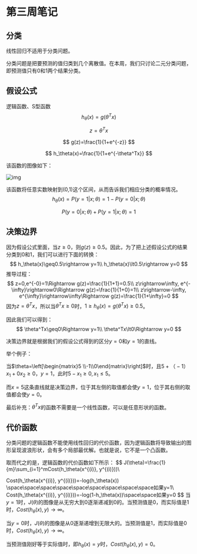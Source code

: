 # 第三周笔记

## 分类

线性回归不适用于分类问题。

分类问题是把要预测的值归类到几个离散值。在本周，我们只讨论二元分类问题，即预测值只有0和1两个结果分类。

## 假设公式

逻辑函数、S型函数
$$
h_\theta(x)=g(\theta^Tx)
$$

$$
z=\theta^Tx
$$

$$
g(z)=\frac{1}{1+e^{-z}}
$$

$$
h_\theta(x)=\frac{1}{1+e^{-\theta^Tx}}
$$

该函数的图像如下：

![img](https://d3c33hcgiwev3.cloudfront.net/imageAssetProxy.v1/1WFqZHntEead-BJkoDOYOw_2413fbec8ff9fa1f19aaf78265b8a33b_Logistic_function.png?expiry=1597708800000&hmac=mK6jKwrI-Vy1hAiDuUJytsTyNRiLvXOGMbXF7m6MnJo)

该函数将任意实数映射到(0,1)这个区间，从而告诉我们相应分类的概率情况。
$$
h_\theta(x) = P(y=1|x;\theta)=1-P(y=0|x;\theta)
$$

$$
P(y=0|x;\theta)+P(y=1|x;\theta)=1
$$

## 决策边界

因为假设公式里面，当$z\geq0$，则$g(z)\geq0.5$。因此，为了把上述假设公式的结果分类到0和1，我们可以进行下面的转换：
$$
h_\theta(x)\geq0.5\rightarrow y=1\\
h_\theta(x)\lt0.5\rightarrow y=0
$$
推导过程：
$$
z=0,e^{-0}=1\Rightarrow g(z)=\frac{1}{1+1}=0.5\\
z\rightarrow\infty, e^{-\infty}\rightarrow0\Rightarrow g(z)=\frac{1}{1+0}=1\\
z\rightarrow-\infty, e^{\infty}\rightarrow\infty\Rightarrow g(z)=\frac{1}{1+\infty}=0
$$
因为$z=\theta^Tx$，所以当$\theta^Tx\geq0$时，$1\geq h_\theta(x)= g(\theta^Tx)\geq0.5$。

因此我们可以得到：
$$
\theta^Tx\geq0\Rightarrow y=1\\
\theta^Tx\lt0\Rightarrow y=0
$$


决策边界就是根据我们的假设公式得到的区分$y=0$和$y=1$的直线。

举个例子：

当$\theta=\left[\begin{matrix}5 \\-1\\0\end{matrix}\right]$时，且$5+（-1）x_1+0x_2\geq0$，$y=1$，此时$5-x_1\geq0, x_1\leq5$。

而$x=5$这条直线就是决策边界，位于其左侧的取值都会使$y=1$，位于其右侧的取值都会使$y=0$。

最后补充：$\theta^Tx$的函数不需要是一个线性函数，可以是任意形状的函数。



## 代价函数

分类问题的逻辑函数不能使用线性回归的代价函数，因为逻辑函数将导致输出的图形呈现波浪形状，会有多个局部最优解。也就是说，它不是一个凸函数。

取而代之的是，逻辑函数的代价函数如下所示：
$$
J(\theta)=\frac{1}{m}\sum_{i=1}^mCost(h_\theta(x^{(i)}, y^{(i)}))\\

Cost(h_\theta(x^{(i)}, y^{(i)}))=-log(h_\theta(x)) \space\space\space\space\space\space\space\space\space如果y=1\\
Cost(h_\theta(x^{(i)}, y^{(i)}))=-log(1-h_\theta(x))\space\space如果y=0
$$
当$y=1$时，$J(\theta)$的图像是从无穷大到0逐渐递减到0的。当预测值是0，而实际值是1时，$Cost(h_\theta(x), y)\rightarrow\infty$。

当$y=0$时，$J(\theta)$的图像是从0逐渐递增到无限大的。当预测值是1，而实际值是0时，$Cost(h_\theta(x), y)\rightarrow\infty$。

当预测值刚好等于实际值时，即$h_\theta(x)=y$时，$Cost(h_\theta(x), y)=0$。







